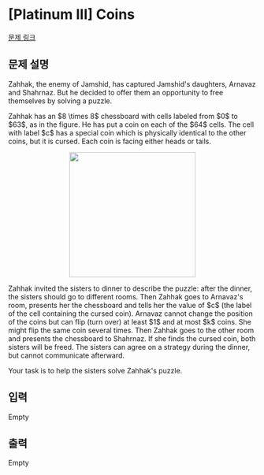 # [Platinum III] Coins

[문제 링크](https://www.acmicpc.net/problem/20093) 

## 문제 설명

<p>Zahhak, the enemy of Jamshid, has captured Jamshid's daughters, Arnavaz and Shahrnaz. But he decided to offer them an opportunity to free themselves by solving a puzzle. </p>

<p>Zahhak has an $8 \times 8$ chessboard with cells labeled from $0$ to $63$, as in the figure. He has put a coin on each of the $64$ cells. The cell with label $c$ has a special coin which is physically identical to the other coins, but it is cursed. Each coin is facing either heads or tails. </p>

<p style="text-align: center;"><img alt="" src="https://upload.acmicpc.net/b61480d4-f12f-458c-8660-087c739eab4b/-/preview/" style="width: 256px; height: 254px;"></p>

<p>Zahhak invited the sisters to dinner to describe the puzzle: after the dinner, the sisters should go to different rooms. Then Zahhak goes to Arnavaz's room, presents her the chessboard and tells her the value of $c$ (the label of the cell containing the cursed coin). Arnavaz cannot change the position of the coins but can flip (turn over) at least $1$ and at most $k$ coins. She might flip the same coin several times. Then Zahhak goes to the other room and presents the chessboard to Shahrnaz. If she finds the cursed coin, both sisters will be freed. The sisters can agree on a strategy during the dinner, but cannot communicate afterward.</p>

<p>Your task is to help the sisters solve Zahhak's puzzle. </p>

## 입력 

 Empty

## 출력 

 Empty

